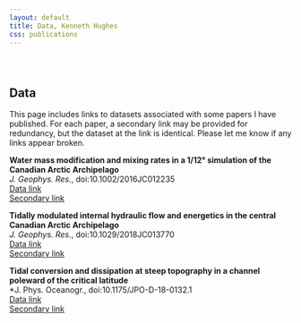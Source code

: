 ```yaml
---
layout: default
title: Data, Kenneth Hughes
css: publications
---
```

######  

## Data

This page includes links to datasets associated with some papers I have published. For each paper, a secondary link may be provided for redundancy, but the dataset at the link is identical. Please let me know if any links appear broken.

__Water mass modification and mixing rates in a 1/12° simulation of the Canadian Arctic Archipelago__  
*J. Geophys. Res.*, doi:10.1002/2016JC012235   
[Data link][anha_link]  
[Secondary link][anha_link2]

__Tidally modulated internal hydraulic flow and energetics in the central Canadian Arctic Archipelago__  
*J. Geophys. Res.*, doi:10.1029/2018JC013770  
[Data link][obs_link]  
[Secondary link][obs_link2]

__Tidal conversion and dissipation at steep topography in a channel poleward of the critical latitude__  
*J. Phys. Oceanogr., doi:10.1175/JPO-D-18-0132.1   
[Data link][subinertial_link]  
[Secondary link][subinertial_link2]


[anha_link]: http://studentweb.uvic.ca/~hugke729/Hughes_2017_JGR_vol_122/
[anha_link2]: https://drive.google.com/open?id=0BySUVZ0q8bZHUE1tQzAzWUxMMDA
[obs_link]: http://studentweb.uvic.ca/~hugke729/Hughes_2018_JGR/
[obs_link2]: https://drive.google.com/open?id=0BySUVZ0q8bZHbEhrVkdOOXZ0alU
[subinertial_link]: https://drive.google.com/open?id=1QI3MU-Q8KISBZwfU_j1mCGPsdQU0167g
[subinertial_link2]:  http://studentweb.uvic.ca/~hugke729/subinertial_channel/

